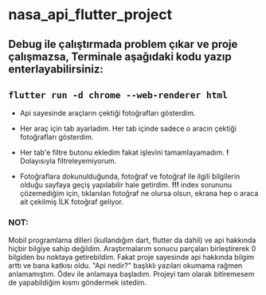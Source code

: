 # nasa_api_flutter_project

## Debug ile çalıştırmada problem çıkar ve proje çalışmazsa, Terminale aşağıdaki kodu yazıp enterlayabilirsiniz:
  
##  ```flutter run -d chrome --web-renderer html```

* Api sayesinde araçların çektiği fotoğrafları gösterdim.

* Her araç için tab ayarladım. Her tab içinde sadece o aracın çektiği fotoğrafları gösterdim.

* Her tab'e filtre butonu ekledim fakat işlevini tamamlayamadım. **!** Dolayısıyla filtreleyemiyorum.

* Fotoğraflara dokunulduğunda, fotoğraf ve fotoğraf ile ilgili bilgilerin olduğu sayfaya geçiş yapılabilir hale getirdim.
**!!!** index sorununu çözemediğim için, tıklanılan fotoğraf ne olursa olsun, ekrana hep o araca ait çekilmiş İLK fotoğraf geliyor.


### NOT:
Mobil programlama dilleri (kullandığım dart, flutter da dahil) ve api hakkında hiçbir bilgiye sahip değildim. Araştırmalarım sonucu parçaları birleştirerek 0 bilgiden bu noktaya getirebildim. Fakat proje sayesinde api hakkında bilgim arttı ve bana katkısı oldu. "Api nedir?" başlıklı yazıları okumama rağmen anlamamıştım. Ödev ile anlamaya başladım.
Projeyi tam olarak bitiremesem de yapabildiğim kısmı göndermek istedim.
